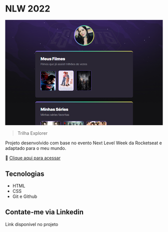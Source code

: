 # NLW 2022

![preview](./.github/preview.png)

> Trilha Explorer

Projeto desenvolvido com base no evento Next Level Week da Rocketseat e adaptado para o meu mundo.

🔗 [Clique aqui para acessar](https://dani-granzotti.github.io/nlw-myfavorites-explorer/)

## Tecnologias

- HTML
- CSS
- Git e Github

## Contate-me via Linkedin

Link disponível no projeto